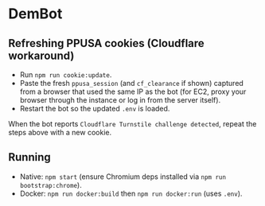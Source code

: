 # DemBot

## Refreshing PPUSA cookies (Cloudflare workaround)
- Run `npm run cookie:update`.
- Paste the fresh `ppusa_session` (and `cf_clearance` if shown) captured from a browser that used the same IP as the bot (for EC2, proxy your browser through the instance or log in from the server itself).
- Restart the bot so the updated `.env` is loaded.

When the bot reports `Cloudflare Turnstile challenge detected`, repeat the steps above with a new cookie.

## Running
- Native: `npm start` (ensure Chromium deps installed via `npm run bootstrap:chrome`).
- Docker: `npm run docker:build` then `npm run docker:run` (uses `.env`).
